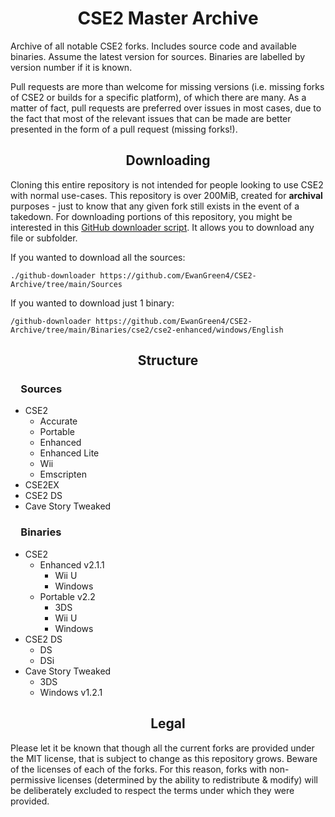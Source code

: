 <h1 align="center">CSE2 Master Archive</h1>

Archive of all notable CSE2 forks. Includes source code and available binaries. Assume the latest version for sources. Binaries are labelled by version number if it is known.

Pull requests are more than welcome for missing versions (i.e. missing forks of CSE2 or builds for a specific platform), of which there are many. As a matter of fact, pull requests are preferred over issues in most cases, due to the fact that most of the relevant issues that can be made are better presented in the form of a pull request (missing forks!).

<h2 align="center">Downloading</h2>

Cloning this entire repository is not intended for people looking to use CSE2 with normal use-cases. This repository is over 200MiB, created for **archival** purposes - just to know that any given fork still exists in the event of a takedown. For downloading portions of this repository, you might be interested in this [GitHub downloader script](https://github.com/Decad/github-downloader). It allows you to download any file or subfolder. 

If you wanted to download all the sources:

`./github-downloader https://github.com/EwanGreen4/CSE2-Archive/tree/main/Sources`

If you wanted to download just 1 binary:

`/github-downloader https://github.com/EwanGreen4/CSE2-Archive/tree/main/Binaries/cse2/cse2-enhanced/windows/English`

<h2 align="center">Structure</h2>
<h3>&ensp;&ensp;Sources</h3>

- CSE2
	- Accurate
	- Portable
	- Enhanced
	- Enhanced Lite
	- Wii
	- Emscripten
- CSE2EX
- CSE2 DS
- Cave Story Tweaked

<h3>&ensp;&ensp;Binaries</h3>

- CSE2
	- Enhanced v2.1.1
		- Wii U
		- Windows
	- Portable v2.2
		- 3DS
		- Wii U
		- Windows
- CSE2 DS
	- DS
	- DSi
- Cave Story Tweaked
	- 3DS
	- Windows v1.2.1

<h2 align="center">Legal</h2>

Please let it be known that though all the current forks are provided under the MIT license, that is subject to change as this repository grows. Beware of the licenses of each of the forks. For this reason, forks with non-permissive licenses (determined by the ability to redistribute & modify) will be deliberately excluded to respect the terms under which they were provided.
